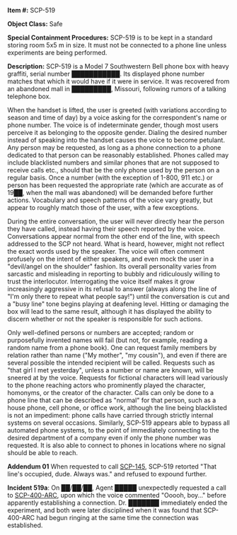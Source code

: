 **Item #:** SCP-519

**Object Class:** Safe

**Special Containment Procedures:** SCP-519 is to be kept in a standard storing room 5x5 m in size. It must not be connected to a phone line unless experiments are being performed.

**Description:** SCP-519 is a Model 7 Southwestern Bell phone box with heavy graffiti, serial number ███████████. Its displayed phone number matches that which it would have if it were in service. It was recovered from an abandoned mall in █████████, Missouri, following rumors of a talking telephone box.

When the handset is lifted, the user is greeted (with variations according to season and time of day) by a voice asking for the correspondent's name or phone number. The voice is of indeterminate gender, though most users perceive it as belonging to the opposite gender. Dialing the desired number instead of speaking into the handset causes the voice to become petulant. Any person may be requested, as long as a phone connection to a phone dedicated to that person can be reasonably established. Phones called may include blacklisted numbers and similar phones that are not supposed to receive calls etc., should that be the only phone used by the person on a regular basis. Once a number (with the exception of 1-800, 911 etc.) or person has been requested the appropriate rate (which are accurate as of 19██, when the mall was abandoned) will be demanded before further actions. Vocabulary and speech patterns of the voice vary greatly, but appear to roughly match those of the user, with a few exceptions.

During the entire conversation, the user will never directly hear the person they have called, instead having their speech reported by the voice. Conversations appear normal from the other end of the line, with speech addressed to the SCP not heard. What is heard, however, might not reflect the exact words used by the speaker. The voice will often comment profusely on the intent of either speakers, and even mock the user in a "devil/angel on the shoulder" fashion. Its overall personality varies from sarcastic and misleading in reporting to bubbly and ridiculously willing to trust the interlocutor. Interrogating the voice itself makes it grow increasingly aggressive in its refusal to answer (always along the line of "I'm only there to repeat what people say!") until the conversation is cut and a "busy line" tone begins playing at deafening level. Hitting or damaging the box will lead to the same result, although it has displayed the ability to discern whether or not the speaker is responsible for such actions.

Only well-defined persons or numbers are accepted; random or purposefully invented names will fail (but not, for example, reading a random name from a phone book). One can request family members by relation rather than name ("My mother", "my cousin"), and even if there are several possible the intended recipient will be called. Requests such as "that girl I met yesterday", unless a number or name are known, will be sneered at by the voice. Requests for fictional characters will lead variously to the phone reaching actors who prominently played the character, homonyms, or the creator of the character. Calls can only be done to a phone line that can be described as "normal" for that person, such as a house phone, cell phone, or office work, although the line being blacklisted is not an impediment: phone calls have carried through strictly internal systems on several occasions. Similarly, SCP-519 appears able to bypass all automated phone systems, to the point of immediately connecting to the desired department of a company even if only the phone number was requested. It is also able to connect to phones in locations where no signal should be able to reach.

**Addendum 01** When requested to call [SCP-145](/scp-145), SCP-519 retorted "That line's occupied, dude. Always was." and refused to expound further.

**Incident 519a**: On ██/██/██, Agent █████ unexpectedly requested a call to [SCP-400-ARC](/scp-400-arc), upon which the voice commented "Ooooh, boy…" before apparently establishing a connection. Dr. ███████ immediately ended the experiment, and both were later disciplined when it was found that SCP-400-ARC had begun ringing at the same time the connection was established.